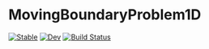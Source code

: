 # MovingBoundaryProblem1D

[![Stable](https://img.shields.io/badge/docs-stable-blue.svg)](https://DanielVandH.github.io/MovingBoundaryProblem1D.jl/stable/)
[![Dev](https://img.shields.io/badge/docs-dev-blue.svg)](https://DanielVandH.github.io/MovingBoundaryProblem1D.jl/dev/)
[![Build Status](https://github.com/DanielVandH/MovingBoundaryProblem1D.jl/actions/workflows/CI.yml/badge.svg?branch=main)](https://github.com/DanielVandH/MovingBoundaryProblem1D.jl/actions/workflows/CI.yml?query=branch%3Amain)
